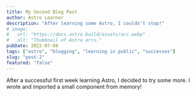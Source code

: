 ```yaml
---
title: My Second Blog Post
author: Astro Learner
description: "After learning some Astro, I couldn't stop!"
# image:
#   url: "https://docs.astro.build/assets/arc.webp"
#   alt: "Thumbnail of Astro arcs."
pubDate: 2022-07-08
tags: ["astro", "blogging", "learning in public", "successes"]
slug: "post-2"
featured: "false"
---
```


After a successful first week learning Astro, I decided to try some more. I wrote and imported a small component from memory!
